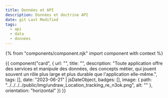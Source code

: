 ```yaml
---
title: Données et API
description: Données et doctrine API
date: git Last Modified
tags:
  - api
  - data
  - données
---
```


{% from "components/component.njk" import component with context %}
<div>
{{ component("card", {
    url: "",
    title: "",
    description: "Toute application offre des services et manipule des données, des concepts métier, qui jouent souvent un rôle plus large et plus durable que l'application elle-même.",
    tags: [],
    date: "2023-06-21" | jsDateObject,
    badges: [],
    image: {
        path: "../../../../public/img/undraw_Location_tracking_re_n3ok.png",
        alt: ""
    },
    orientation: "horizontal"
}) }}
</div>